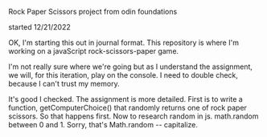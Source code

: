 Rock Paper Scissors project from odin foundations

started 12/21/2022

OK, I'm starting this out in journal format.  This repository is
where I'm working on a javaScript rock-scissors-paper game.

I'm not really sure where we're going but as I understand the assignment,
we will, for this iteration, play on the console. I need to double check,
because I can't trust my memory.

It's good I checked.  The assignment is more detailed. First is to write
a function, getComputerChoice() that randomly returns one of rock paper scissors.  So that happens first. Now to research random in js.
math.random  between 0 and 1. Sorry, that's Math.random -- capitalize.